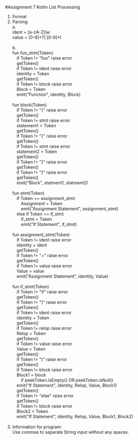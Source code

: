 #Assignment 7 Kotlin List Processing
1. Format
2. Parsing <br>
  a. <br>
     ident = [a-zA-Z]\w <br>
     value = [0-9]+?(.[0-9]*) <br><br>
  b. <br>
     fun fun_stmt(Token) <br>
        &emsp;if Token != "fun" raise error <br>
        &emsp;getToken() <br>
        &emsp;if Token != ident raise error <br>
        &emsp;identity = Token <br>
        &emsp;getToken() <br>
        &emsp;if Token != block raise error <br>
        &emsp;Block = Token <br>
        &emsp;emit("Function", identity, Block) <br>
        <br>
     fun block(Token) <br>
        &emsp;if Token != "{" raise error <br>
        &emsp;getToken() <br>
        &emsp;if Token != stmt raise error <br>
        &emsp;statement1 = Token <br>
        &emsp;getToken() <br>
        &emsp;if Token != "{" raise error <br>
        &emsp;getToken() <br>
        &emsp;if Token != stmt raise error <br>
        &emsp;statement2 = Token <br>
        &emsp;getToken() <br>
        &emsp;if Token != "}" raise error <br>
        &emsp;getToken() <br>
        &emsp;if Token != "}" raise error <br>
        &emsp;getToken() <br>
        &emsp;emit("Block", statment1, statment2) <br>
        <br>
     fun stmt(Token) <br>
        &emsp;if Token == assignment_stmt <br>
        &emsp;&emsp;Assignment = Token <br>
        &emsp;&emsp;emit("Assignment Statement", assignment_stmt) <br>
        &emsp;else if Token == if_stmt <br>
        &emsp;&emsp;if_stmt = Token <br>
        &emsp;&emsp;emit("If Statement", if_stmt) <br>
        <br>
     fun assignment_stmt(Token) <br>
        &emsp;if Token != ident raise error <br>
        &emsp;identity = ident <br>
        &emsp;getToken() <br>
        &emsp;if Token != "=" raise error <br>
        &emsp;getToken() <br>
        &emsp;if Token != value raise error <br>
        &emsp;Value = value <br>
        &emsp;emit("Assignment Statement", identity, Value) <br>
        <br>
     fun if_stmt(Token) <br>
        &emsp;if Token != "if" raise error <br>
        &emsp;getToken() <br>
        &emsp;if Token != "(" raise error <br>
        &emsp;getToken() <br>
        &emsp;if Token != ident raise error <br>
        &emsp;identity = Token <br>
        &emsp;getToken() <br>
        &emsp;if Token != relop raise error <br>
        &emsp;Relop = Token <br>
        &emsp;getToken() <br>
        &emsp;if Token != value raise error <br>
        &emsp;Value = Token <br>
        &emsp;getToken() <br>
        &emsp;if Token != ")" raise error <br>
        &emsp;getToken() <br>
        &emsp;if Token != block raise error <br>
        &emsp;Block1 = block <br>
        &emsp;&emsp;if peekToken.isEmpty() OR peekToken.isNull() <br>
        &emsp;emit("If Statement", identity, Relop, Value, Block1) <br>
        &emsp;getToken() <br>
        &emsp;if Token != "else" raise error <br>
        &emsp;getToken() <br>
        &emsp;if Token != block raise error <br>
        &emsp;Block2 = Token <br>
        &emsp;emit("If Statement", identity, Relop, Value, Block1, Block2) <br><br>
3. Information for program: <br>
       Use commas to separate String input without any spaces.
